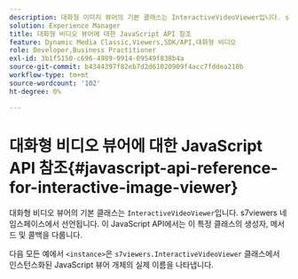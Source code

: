 ```yaml
---
description: 대화형 이미지 뷰어의 기본 클래스는 InteractiveVideoViewer입니다. s7viewers 네임스페이스에서 선언됩니다. 이 JavaScript API에서는 이 특정 클래스의 생성자, 메서드 및 콜백을 다룹니다.
solution: Experience Manager
title: 대화형 비디오 뷰어에 대한 JavaScript API 참조
feature: Dynamic Media Classic,Viewers,SDK/API,대화형 비디오
role: Developer,Business Practitioner
exl-id: 3b1f5150-c696-4989-9914-09549f838b4a
source-git-commit: b4344397f82eb7d2d61020909f4acc7fddea210b
workflow-type: tm+mt
source-wordcount: '102'
ht-degree: 0%

---
```


# 대화형 비디오 뷰어에 대한 JavaScript API 참조{#javascript-api-reference-for-interactive-image-viewer}

대화형 비디오 뷰어의 기본 클래스는 `InteractiveVideoViewer`입니다. s7viewers 네임스페이스에서 선언됩니다. 이 JavaScript API에서는 이 특정 클래스의 생성자, 메서드 및 콜백을 다룹니다.

다음 모든 예에서 `<instance>`은 `s7viewers.InteractiveVideoViewer` 클래스에서 인스턴스화된 JavaScript 뷰어 개체의 실제 이름을 나타냅니다.
